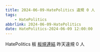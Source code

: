```yaml
---
title: 2024-06-09-HatePolitics 違規 0 人
tags:
    - HatePolitics
abbrlink: 2024-06-09-HatePolitics
date: HatePolitics-2024-06-09 12:00:00
---
```

HatePolitics 板 [板規連結](https://www.ptt.cc/bbs/HatePolitics/M.1617115262.A.D60.html)
昨天違規 0 人
